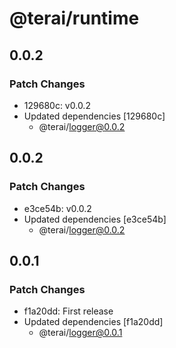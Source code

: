 # @terai/runtime

## 0.0.2

### Patch Changes

- 129680c: v0.0.2
- Updated dependencies [129680c]
  - @terai/logger@0.0.2

## 0.0.2

### Patch Changes

- e3ce54b: v0.0.2
- Updated dependencies [e3ce54b]
  - @terai/logger@0.0.2

## 0.0.1

### Patch Changes

- f1a20dd: First release
- Updated dependencies [f1a20dd]
  - @terai/logger@0.0.1
